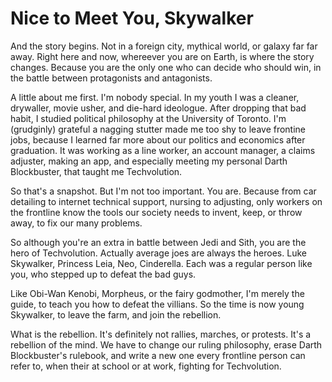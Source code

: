
# Nice to Meet You, Skywalker

And the story begins. Not in a foreign city, mythical world, or galaxy far far away. Right here and now, whereever you are on Earth, is where the story changes. Because you are the only one who can decide who should win, in the battle between protagonists and antagonists.

A little about me first. I'm nobody special. In my youth I was a cleaner, drywaller, movie usher, and die-hard ideologue. After dropping that bad habit, I studied political philosophy at the University of Toronto. I'm (grudginly) grateful a nagging stutter made me too shy to leave frontine jobs, because I learned far more about our politics and economics after graduation. It was working as a line worker, an account manager, a claims adjuster, making an app, and especially meeting my personal Darth Blockbuster, that taught me Techvolution.

So that's a snapshot. But I'm not too important. You are. Because from car detailing to internet technical support, nursing to adjusting, only workers on the frontline know the tools our society needs to invent, keep, or throw away, to fix our many problems.

So although you're an extra in battle between Jedi and Sith, you are the hero of Techvolution. Actually average joes are always the heroes. Luke Skywalker, Princess Leia, Neo, Cinderella. Each was a regular person like you, who stepped up to defeat the bad guys.

Like Obi-Wan Kenobi, Morpheus, or the fairy godmother, I'm merely the guide, to teach you how to defeat the villians. So the time is now young Skywalker, to leave the farm, and join the rebellion.

What is the rebellion. It's definitely not rallies, marches, or protests. It's a rebellion of the mind. We have to change our ruling philosophy, erase Darth Blockbuster's rulebook, and write a new one every frontline person can refer to, when their at school or at work, fighting for Techvolution.
